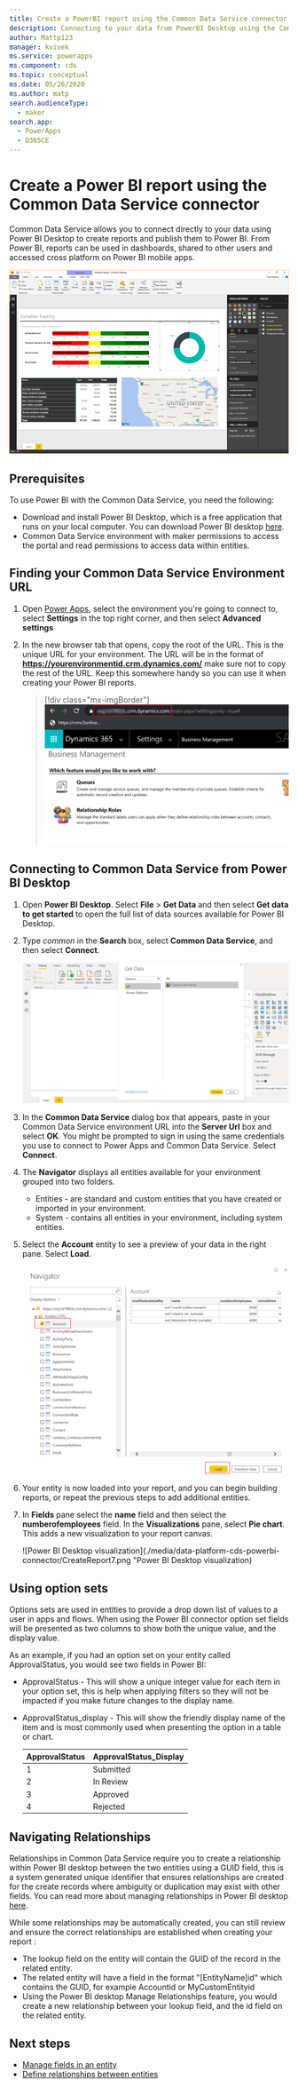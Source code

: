 ```yaml
---
title: Create a PowerBI report using the Common Data Service connector | Microsoft Docs
description: Connecting to your data from PowerBI Desktop using the Common Data Service connector.
author: Mattp123
manager: kvivek
ms.service: powerapps
ms.component: cds
ms.topic: conceptual
ms.date: 05/26/2020
ms.author: matp
search.audienceType: 
  - maker
search.app: 
  - PowerApps
  - D365CE
---
```

# Create a Power BI report using the Common Data Service connector
Common Data Service allows you to connect directly to your data using Power BI Desktop to create reports and publish them to Power BI. From Power BI, reports can be used in dashboards, shared to other users and accessed cross platform on Power BI mobile apps.

![Power BI Desktop](./media/data-platform-cds-powerbi-connector/PBIDesktop.png "Power BI Desktop")

## Prerequisites

To use Power BI with the Common Data Service, you need the following:

* Download and install Power BI Desktop, which is a free application that runs on your local computer. You can download Power BI desktop [here](https://powerbi.microsoft.com/desktop/).
* Common Data Service environment with maker permissions to access the portal and read permissions to access data within entities.

## Finding your Common Data Service Environment URL

1. Open [Power Apps](https://make.powerapps.com/?utm_source=padocs&utm_medium=linkinadoc&utm_campaign=referralsfromdoc), select the environment you're going to connect to, select **Settings** in the top right corner, and then select **Advanced settings**

   <!-- ![Common Data Service Environment](./media/data-platform-cds-powerbi-connector/CDSEnv1.png "Common Data Service Environment") -->

2. In the new browser tab that opens, copy the root of the URL. This is the unique URL for your environment. The URL will be in the format of **https://yourenvironmentid.crm.dynamics.com/** make sure not to copy the rest of the URL. Keep this somewhere handy so you can use it when creating your Power BI reports.

    > [!div class="mx-imgBorder"] 
    > ![Common Data Service Environment](./media/data-platform-cds-powerbi-connector/CDSEnv3.png "Common Data Service environment URL")

## Connecting to Common Data Service from Power BI Desktop

1. Open **Power BI Desktop**. Select **File** > **Get Data** and then select **Get data to get started** to open the full list of data sources available for Power BI Desktop.

    <!-- ![Power BI Desktop](./media/data-platform-cds-powerbi-connector/CreateReport1.png "Power BI Desktop") -->

2. Type *common* in the **Search** box, select **Common Data Service**, and then select **Connect**.

    ![Power BI Desktop](./media/data-platform-cds-powerbi-connector/CreateReport2.png "Power BI Desktop")

3. In the **Common Data Service** dialog box that appears, paste in your Common Data Service environment URL into the **Server Url** box and select **OK**. You might be prompted to sign in using the same credentials you use to connect to Power Apps and Common Data Service. Select **Connect**.

   <!-- ![Power BI Desktop](./media/data-platform-cds-powerbi-connector/CreateReport3.png "Power BI Desktop") -->

4. The **Navigator** displays all entities available for your environment grouped into two folders. 

    * Entities - are standard and custom entities that you have created or imported in your environment.
    * System - contains all entities in your environment, including system entities.

   <!-- ![Power BI Desktop](./media/data-platform-cds-powerbi-connector/CreateReport4.png "Power BI Desktop") -->

5. Select the **Account** entity to see a preview of your data in the right pane. Select **Load**.

    ![Power BI Desktop](./media/data-platform-cds-powerbi-connector/CreateReport5.png "Power BI Desktop")

6. Your entity is now loaded into your report, and you can begin building reports, or repeat the previous steps to add additional entities.

   <!-- ![Power BI Desktop](./media/data-platform-cds-powerbi-connector/CreateReport6.png "Power BI Desktop") -->

7. In **Fields** pane select the **name** field and then select the **numberofemployees** field. In the **Visualizations** pane, select **Pie chart**. This adds a new visualization to your report canvas. 

    ![Power BI Desktop visualization](./media/data-platform-cds-powerbi-connector/CreateReport7.png "Power BI Desktop visualization)


## Using option sets

Options sets are used in entities to provide a drop down list of values to a user in apps and flows. When using the Power BI connector option set fields will be presented as two columns to show both the unique value, and the display value.

As an example, if you had an option set on your entity called ApprovalStatus, you would see two fields in Power BI:

* ApprovalStatus - This will show a unique integer value for each item in your option set, this is help when applying filters so they will not be impacted if you make future changes to the display name.
* ApprovalStatus_display - This will show the friendly display name of the item and is most commonly used when presenting the option in a table or chart.

    |ApprovalStatus|ApprovalStatus_Display|
    |---------|---------|
    1|Submitted
    2|In Review
    3|Approved
    4|Rejected

## Navigating Relationships

Relationships in Common Data Service require you to create a relationship within Power BI desktop between the two entities using a GUID field, this is a system generated unique identifier that ensures relationships are created for the create records where ambiguity or duplication may exist with other fields. You can read more about managing relationships in Power BI desktop [here](https://docs.microsoft.com/power-bi/desktop-create-and-manage-relationships).

While some relationships may be automatically created, you can still review and ensure the correct relationships are established when creating your report :

* The lookup field on the entity will contain the GUID of the record in the related entity.
* The related entity will have a field in the format "[EntityName]id" which contains the GUID, for example Accountid or MyCustomEntityid
* Using the Power BI desktop Manage Relationships feature, you would create a new relationship between your lookup field, and the id field on the related entity.


## Next steps
* [Manage fields in an entity](data-platform-manage-fields.md)
* [Define relationships between entities](data-platform-entity-lookup.md)


